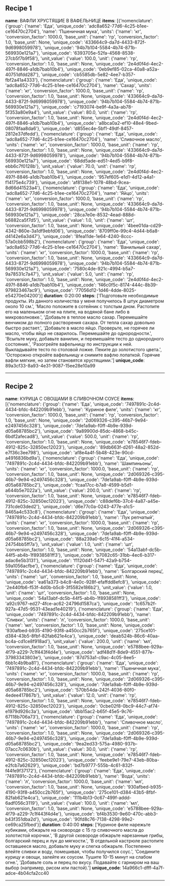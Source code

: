 ## Recipe 1

**name**: ВАФЛИ ХРУСТЯЩИЕ В ВАФЕЛЬНИЦЕ
**items**: [{'nomenclature': {'group': {'name': 'Еда', 'unique_code': 'adc8a652-77d6-4c25-b1ee-ce16470c2704'}, 'name': 'Пшеничная мука', 'units': {'name': 'кг', 'conversion_factor': 1000.0, 'base_unit': {'name': 'гр', 'conversion_factor': 1.0, 'base_unit': None, 'unique_code': '433664c9-da7d-4433-872f-9d6998059978'}, 'unique_code': '94b7b104-5584-4b74-871b-569930e121a7'}, 'unique_code': '6393705e-52fa-4568-8538-27cb5f7b9f58'}, 'unit_value': {'value': 100.0, 'unit': {'name': 'гр', 'conversion_factor': 1.0, 'base_unit': None, 'unique_code': '2e4d0f4d-4ec2-497f-8846-a1db7bab10b4'}, 'unique_code': '0eb9ef85-02ca-40a8-a52a-40751dfdd287'}, 'unique_code': 'cb5585db-5e82-4ee7-b357-fbf2a41a4333'}, {'nomenclature': {'group': {'name': 'Еда', 'unique_code': 'adc8a652-77d6-4c25-b1ee-ce16470c2704'}, 'name': 'Сахар', 'units': {'name': 'кг', 'conversion_factor': 1000.0, 'base_unit': {'name': 'гр', 'conversion_factor': 1.0, 'base_unit': None, 'unique_code': '433664c9-da7d-4433-872f-9d6998059978'}, 'unique_code': '94b7b104-5584-4b74-871b-569930e121a7'}, 'unique_code': 'c7193074-be9f-4a3a-ab78-5f353a80e9a4'}, 'unit_value': {'value': 80.0, 'unit': {'name': 'гр', 'conversion_factor': 1.0, 'base_unit': None, 'unique_code': '2e4d0f4d-4ec2-497f-8846-a1db7bab10b4'}, 'unique_code': 'a8bca0a2-ef10-48e4-9bed-08078faa8da6'}, 'unique_code': 'd855ec4e-5bf1-49df-8457-2812e37dfedd'}, {'nomenclature': {'group': {'name': 'Еда', 'unique_code': 'adc8a652-77d6-4c25-b1ee-ce16470c2704'}, 'name': 'Сливочное масло', 'units': {'name': 'кг', 'conversion_factor': 1000.0, 'base_unit': {'name': 'гр', 'conversion_factor': 1.0, 'base_unit': None, 'unique_code': '433664c9-da7d-4433-872f-9d6998059978'}, 'unique_code': '94b7b104-5584-4b74-871b-569930e121a7'}, 'unique_code': '68dd5ade-ed51-4ed5-b9f8-ebb6c7f0128b'}, 'unit_value': {'value': 70.0, 'unit': {'name': 'гр', 'conversion_factor': 1.0, 'base_unit': None, 'unique_code': '2e4d0f4d-4ec2-497f-8846-a1db7bab10b4'}, 'unique_code': '957ef605-e1d1-4d12-a4a1-f14175e4c739'}, 'unique_code': 'af8138e1-1078-48bd-9cea-8d66d41523a4'}, {'nomenclature': {'group': {'name': 'Еда', 'unique_code': 'adc8a652-77d6-4c25-b1ee-ce16470c2704'}, 'name': 'Яйцо', 'units': {'name': 'кг', 'conversion_factor': 1000.0, 'base_unit': {'name': 'гр', 'conversion_factor': 1.0, 'base_unit': None, 'unique_code': '433664c9-da7d-4433-872f-9d6998059978'}, 'unique_code': '94b7b104-5584-4b74-871b-569930e121a7'}, 'unique_code': '28ca7e0e-8532-4ead-888d-b6882ca5f7d5'}, 'unit_value': {'value': 1.0, 'unit': {'name': 'шт', 'conversion_factor': 1.0, 'base_unit': None, 'unique_code': '4bee01da-cd29-4342-860e-3a1df9ebfd06'}, 'unique_code': '8709ff0e-99c4-4d44-b6a8-d4142e6a3d47'}, 'unique_code': '8fea11de-1e64-4240-8ccc-57a0cbb598b2'}, {'nomenclature': {'group': {'name': 'Еда', 'unique_code': 'adc8a652-77d6-4c25-b1ee-ce16470c2704'}, 'name': 'Ванильный сахар', 'units': {'name': 'кг', 'conversion_factor': 1000.0, 'base_unit': {'name': 'гр', 'conversion_factor': 1.0, 'base_unit': None, 'unique_code': '433664c9-da7d-4433-872f-9d6998059978'}, 'unique_code': '94b7b104-5584-4b74-871b-569930e121a7'}, 'unique_code': '7580c4de-921c-4994-b5a7-9a78531c7a47'}, 'unit_value': {'value': 5.0, 'unit': {'name': 'гр', 'conversion_factor': 1.0, 'base_unit': None, 'unique_code': '2e4d0f4d-4ec2-497f-8846-a1db7bab10b4'}, 'unique_code': 'f46c0f5c-8174-444c-8b39-979823467ac9'}, 'unique_code': '77056d12-1d46-4dde-8025-e54270e04200'}]
**duration**: 0:20:00
**steps**: ['Подготовьте необходимые продукты. Из данного количества у меня получилось 8 штук диаметром около 10 см.', 'Масло положите в сотейник с толстым дном. Растопите его на маленьком огне на плите, на водяной бане либо в микроволновке.', 'Добавьте в теплое масло сахар. Перемешайте венчиком до полного растворения сахара. От тепла сахар довольно быстро растает.', 'Добавьте в масло яйцо. Проверьте, не горячее ли масло, чтобы яйцо не сварилось. Перемешайте до однородности.', 'Всыпьте муку, добавьте ванилин, и перемешайте тесто до однородного состояния.', 'Разогрейте вафельницу по инструкции к ней. Выкладывайте тесто по столовой ложке. Пеките до золотистого цвета.', 'Осторожно откройте вафельницу и снимите вафлю лопаткой. Горячие вафли мягкие, но затем становятся хрустящими.']
**unique_code**: 89a3cf33-8a93-4e31-9087-15ee28e10a99

---

## Recipe 2

**name**: КУРИЦА С ОВОЩАМИ В СЛИВОЧНОМ СОУСЕ
**items**: [{'nomenclature': {'group': {'name': 'Еда', 'unique_code': '7497891c-2c4d-4434-bfdc-842209b91ebb'}, 'name': 'Куриное филе', 'units': {'name': 'кг', 'conversion_factor': 1000.0, 'base_unit': {'name': 'гр', 'conversion_factor': 1.0, 'base_unit': None, 'unique_code': '2d069326-c395-46b7-9e94-e2497456c328'}, 'unique_code': '7de1a9ab-f0ff-4b9e-939d-d05a68785bc2'}, 'unique_code': '9a89900d-85dc-4868-b45c-6bdf2afecad8'}, 'unit_value': {'value': 500.0, 'unit': {'name': 'гр', 'conversion_factor': 1.0, 'base_unit': None, 'unique_code': 'e78546f7-fdeb-4912-825c-32850ec12023'}, 'unique_code': '89db663f-d261-48a2-852d-e7f36c3ee798'}, 'unique_code': 'af8e4a4f-5b48-423e-90cd-a4916836bd9a'}, {'nomenclature': {'group': {'name': 'Еда', 'unique_code': '7497891c-2c4d-4434-bfdc-842209b91ebb'}, 'name': 'Шампиньоны', 'units': {'name': 'кг', 'conversion_factor': 1000.0, 'base_unit': {'name': 'гр', 'conversion_factor': 1.0, 'base_unit': None, 'unique_code': '2d069326-c395-46b7-9e94-e2497456c328'}, 'unique_code': '7de1a9ab-f0ff-4b9e-939d-d05a68785bc2'}, 'unique_code': 'fcaa17cc-b7a8-4599-b5d1-a644b5e7022a'}, 'unit_value': {'value': 200.0, 'unit': {'name': 'гр', 'conversion_factor': 1.0, 'base_unit': None, 'unique_code': 'e78546f7-fdeb-4912-825c-32850ec12023'}, 'unique_code': 'c88def6b-37c4-4a87-a45e-731cde03ded2'}, 'unique_code': 'd6e77c0a-0243-477e-a1c5-8465a4c533c8'}, {'nomenclature': {'group': {'name': 'Еда', 'unique_code': '7497891c-2c4d-4434-bfdc-842209b91ebb'}, 'name': 'Лук репчатый', 'units': {'name': 'кг', 'conversion_factor': 1000.0, 'base_unit': {'name': 'гр', 'conversion_factor': 1.0, 'base_unit': None, 'unique_code': '2d069326-c395-46b7-9e94-e2497456c328'}, 'unique_code': '7de1a9ab-f0ff-4b9e-939d-d05a68785bc2'}, 'unique_code': '88a239a0-6c15-41f4-a534-24754bb5ff7a'}, 'unit_value': {'value': 1.0, 'unit': {'name': 'шт', 'conversion_factor': 1.0, 'base_unit': None, 'unique_code': '54a13abf-dc5b-44f5-ab4b-1f8938581ff3'}, 'unique_code': 'b7082c65-31bb-4ec6-b317-adac6e5b3131'}, 'unique_code': 'f1120d41-5471-42a9-b754-59a1056acfbe'}, {'nomenclature': {'group': {'name': 'Еда', 'unique_code': '7497891c-2c4d-4434-bfdc-842209b91ebb'}, 'name': 'Болгарский перец', 'units': {'name': 'шт', 'conversion_factor': 1.0, 'base_unit': None, 'unique_code': 'ea61a373-b4c8-4e0c-928f-efaffdd8efc8'}, 'unique_code': '2e440fb6-f53f-4d0b-b5c8-3f5582e186b2'}, 'unit_value': {'value': 1.0, 'unit': {'name': 'шт', 'conversion_factor': 1.0, 'base_unit': None, 'unique_code': '54a13abf-dc5b-44f5-ab4b-1f8938581ff3'}, 'unique_code': 'a92c9767-ed27-4fce-ac62-24796d1587ca'}, 'unique_code': '1c657b2f-927a-47d5-9531-43ead1e40219'}, {'nomenclature': {'group': {'name': 'Еда', 'unique_code': '7497891c-2c4d-4434-bfdc-842209b91ebb'}, 'name': 'Сливки', 'units': {'name': 'л', 'conversion_factor': 1000.0, 'base_unit': {'name': 'мл', 'conversion_factor': 1.0, 'base_unit': None, 'unique_code': '930afbed-b935-4190-93f8-a450cc2b765f'}, 'unique_code': '275ce101-d384-43b5-8fbf-82fab621e4ca'}, 'unique_code': 'deab524b-86c6-40aa-bc4a-cd1ce8f918ad'}, 'unit_value': {'value': 200.0, 'unit': {'name': 'мл', 'conversion_factor': 1.0, 'base_unit': None, 'unique_code': 'e5788bee-929a-4f79-a229-7c1f443f4d4e'}, 'unique_code': 'adf48d1f-8de9-4551-877e-37983343803e'}, 'unique_code': '87d753a1-c9ac-4c05-8ee5-6bb1c4b9ba81'}, {'nomenclature': {'group': {'name': 'Еда', 'unique_code': '7497891c-2c4d-4434-bfdc-842209b91ebb'}, 'name': 'Пшеничная мука', 'units': {'name': 'кг', 'conversion_factor': 1000.0, 'base_unit': {'name': 'гр', 'conversion_factor': 1.0, 'base_unit': None, 'unique_code': '2d069326-c395-46b7-9e94-e2497456c328'}, 'unique_code': '7de1a9ab-f0ff-4b9e-939d-d05a68785bc2'}, 'unique_code': '570b54da-242f-4036-80f0-4edee417867b'}, 'unit_value': {'value': 12.0, 'unit': {'name': 'гр', 'conversion_factor': 1.0, 'base_unit': None, 'unique_code': 'e78546f7-fdeb-4912-825c-32850ec12023'}, 'unique_code': '0cbe02f8-0bc9-44c7-af74-e1979d926c3a'}, 'unique_code': 'dbb15ac2-b65f-45e5-9c76-67118b706a73'}, {'nomenclature': {'group': {'name': 'Еда', 'unique_code': '7497891c-2c4d-4434-bfdc-842209b91ebb'}, 'name': 'Сливочное масло', 'units': {'name': 'кг', 'conversion_factor': 1000.0, 'base_unit': {'name': 'гр', 'conversion_factor': 1.0, 'base_unit': None, 'unique_code': '2d069326-c395-46b7-9e94-e2497456c328'}, 'unique_code': '7de1a9ab-f0ff-4b9e-939d-d05a68785bc2'}, 'unique_code': '9ea2ed33-575a-4980-937b-07acc7c0630b'}, 'unit_value': {'value': 30.0, 'unit': {'name': 'гр', 'conversion_factor': 1.0, 'base_unit': None, 'unique_code': 'e78546f7-fdeb-4912-825c-32850ec12023'}, 'unique_code': 'feebe9e1-79e7-43eb-80ba-e2fcb7a62629'}, 'unique_code': 'bd7b9777-555b-4c61-832f-f44fe9f37172'}, {'nomenclature': {'group': {'name': 'Еда', 'unique_code': '7497891c-2c4d-4434-bfdc-842209b91ebb'}, 'name': 'Вода', 'units': {'name': 'л', 'conversion_factor': 1000.0, 'base_unit': {'name': 'мл', 'conversion_factor': 1.0, 'base_unit': None, 'unique_code': '930afbed-b935-4190-93f8-a450cc2b765f'}, 'unique_code': '275ce101-d384-43b5-8fbf-82fab621e4ca'}, 'unique_code': '111b4b13-0c67-499f-addd-6adf056c3119'}, 'unit_value': {'value': 100.0, 'unit': {'name': 'мл', 'conversion_factor': 1.0, 'base_unit': None, 'unique_code': 'e5788bee-929a-4f79-a229-7c1f443f4d4e'}, 'unique_code': 'bf4b3530-9e60-470c-abb3-b43f351dba2d'}, 'unique_code': '90fd8c76-7138-4298-99e2-ce69ca25fbed'}]
**duration**: 0:40:00
**steps**: ['Куриное филе нарежьте кубиками, обжарьте на сковороде с 15 гр сливочного масла до золотистой корочки.', 'В другой сковороде обжарьте нарезанные грибы, болгарский перец и лук до мягкости.', 'В отдельной кастрюле растопите оставшееся масло, добавьте муку и слегка обжарьте. Постепенно влейте сливки и воду, помешивая, чтобы получился соус.', 'Соедините курицу и овощи, залейте их соусом. Тушите 10-15 минут на слабом огне.', 'Добавьте соль и перец по вкусу. Подавайте с гарниром на ваш выбор (например, рисом или пастой).']
**unique_code**: 14a966c1-dfff-4a7f-adce-4b04cfa2cc40

---
